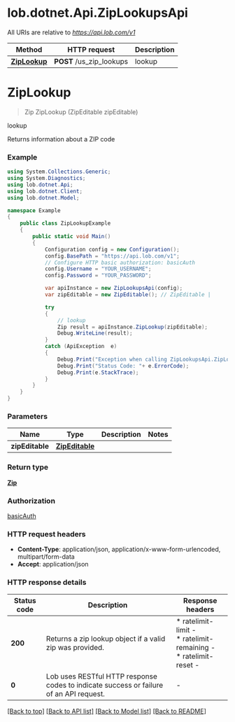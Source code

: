 # lob.dotnet.Api.ZipLookupsApi

All URIs are relative to *https://api.lob.com/v1*

Method | HTTP request | Description
------------- | ------------- | -------------
[**ZipLookup**](ZipLookupsApi.md#ziplookup) | **POST** /us_zip_lookups | lookup


<a name="ziplookup"></a>
# **ZipLookup**
> Zip ZipLookup (ZipEditable zipEditable)

lookup

Returns information about a ZIP code

### Example
```csharp
using System.Collections.Generic;
using System.Diagnostics;
using lob.dotnet.Api;
using lob.dotnet.Client;
using lob.dotnet.Model;

namespace Example
{
    public class ZipLookupExample
    {
        public static void Main()
        {
            Configuration config = new Configuration();
            config.BasePath = "https://api.lob.com/v1";
            // Configure HTTP basic authorization: basicAuth
            config.Username = "YOUR_USERNAME";
            config.Password = "YOUR_PASSWORD";

            var apiInstance = new ZipLookupsApi(config);
            var zipEditable = new ZipEditable(); // ZipEditable | 

            try
            {
                // lookup
                Zip result = apiInstance.ZipLookup(zipEditable);
                Debug.WriteLine(result);
            }
            catch (ApiException  e)
            {
                Debug.Print("Exception when calling ZipLookupsApi.ZipLookup: " + e.Message );
                Debug.Print("Status Code: "+ e.ErrorCode);
                Debug.Print(e.StackTrace);
            }
        }
    }
}
```

### Parameters

Name | Type | Description  | Notes
------------- | ------------- | ------------- | -------------
 **zipEditable** | [**ZipEditable**](ZipEditable.md)|  | 

### Return type

[**Zip**](Zip.md)

### Authorization

[basicAuth](../README.md#basicAuth)

### HTTP request headers

 - **Content-Type**: application/json, application/x-www-form-urlencoded, multipart/form-data
 - **Accept**: application/json


### HTTP response details
| Status code | Description | Response headers |
|-------------|-------------|------------------|
| **200** | Returns a zip lookup object if a valid zip was provided. |  * ratelimit-limit -  <br>  * ratelimit-remaining -  <br>  * ratelimit-reset -  <br>  |
| **0** | Lob uses RESTful HTTP response codes to indicate success or failure of an API request. |  -  |

[[Back to top]](#) [[Back to API list]](../README.md#documentation-for-api-endpoints) [[Back to Model list]](../README.md#documentation-for-models) [[Back to README]](../README.md)

